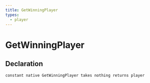 ```yaml
---
title: GetWinningPlayer
types:
  - player
---
```


# GetWinningPlayer

## Declaration

```
constant native GetWinningPlayer takes nothing returns player
```